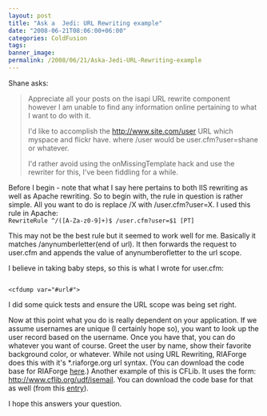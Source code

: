 ```yaml
---
layout: post
title: "Ask a  Jedi: URL Rewriting example"
date: "2008-06-21T08:06:00+06:00"
categories: ColdFusion 
tags: 
banner_image: 
permalink: /2008/06/21/Aska-Jedi-URL-Rewriting-example
---
```


Shane asks:

<blockquote>
<p>
Appreciate all your posts on the isapi URL rewrite component however I am unable to find any information online pertaining to what I want to do with it.

I'd like to accomplish the http://www.site.com/user URL which myspace and flickr have. where /user would be user.cfm?user=shane or whatever.

I'd rather avoid using the onMissingTemplate hack and use the rewriter for this, I've been fiddling for a while.
</p>
</blockquote>
<!--more-->
Before I begin - note that what I say here pertains to both IIS rewriting as well as Apache rewriting. So to begin with, the rule in question is rather simple. All you want to do is replace /X with /user.cfm?user=X. I used this rule in Apache:

<code>
RewriteRule ^/([A-Za-z0-9]+)$ /user.cfm?user=$1 [PT]
</code>

This may not be the best rule but it seemed to work well for me. Basically it matches /anynumberletter(end of url). It then forwards the request to user.cfm and appends the value of anynumberofletter to the url scope.

I believe in taking baby steps, so this is what I wrote for user.cfm:

<code>
&lt;cfdump var="#url#"&gt;
</code>

I did some quick tests and ensure the URL scope was being set right. 

Now at this point what you do is really dependent on your application. If we assume usernames are unique (I certainly hope so), you want to look up the user record based on the username. Once you have that, you can do whatever you want of course. Greet the user by name, show their favorite background color, or whatever. While not using URL Rewriting, RIAForge does this with it's *.riaforge.org url syntax. (You can download the code base for RIAForge <a href="http://www.raymondcamden.com/index.cfm/2007/7/11/You-want-some-RIAForge-source-You-got-some-RIAForge-source">here</a>.)  Another example of this is CFLib. It uses the form: http://www.cflib.org/udf/isemail. You can download the code base for that as well (from this <a href="http://www.coldfusionjedi.com/index.cfm/2008/6/10/More-on-CFLib-update-Transfer-specifics">entry</a>). 

I hope this answers your question.